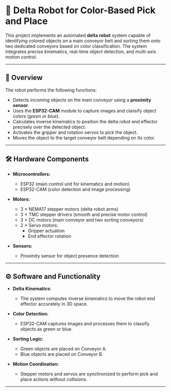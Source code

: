# 🤖 Delta Robot for Color-Based Pick and Place

This project implements an automated **delta robot** system capable of identifying colored objects on a main conveyor belt and sorting them onto two dedicated conveyors based on color classification. The system integrates precise kinematics, real-time object detection, and multi-axis motion control.

---

## 🎯 Overview

The robot performs the following functions:

- Detects incoming objects on the main conveyor using a **proximity sensor**.
- Uses the **ESP32-CAM** module to capture images and classify object colors (*green* or *blue*).
- Calculates inverse kinematics to position the delta robot end effector precisely over the detected object.
- Activates the gripper and rotation servos to pick the object.
- Moves the object to the target conveyor belt depending on its color.

---

## 🛠️ Hardware Components

- **Microcontrollers:**
  - ESP32 (main control unit for kinematics and motion)
  - ESP32-CAM (color detection and image processing)

- **Motors:**
  - 3 × NEMA17 stepper motors (delta robot arms)
  - 3 × TMC stepper drivers (smooth and precise motor control)
  - 3 × DC motors (main conveyor and two sorting conveyors)
  - 2 × Servo motors:
    - Gripper actuation
    - End effector rotation

- **Sensors:**
  - Proximity sensor for object presence detection

---

## ⚙️ Software and Functionality

- **Delta Kinematics:**
  - The system computes inverse kinematics to move the robot end effector accurately in 3D space.

- **Color Detection:**
  - ESP32-CAM captures images and processes them to classify objects as green or blue.

- **Sorting Logic:**
  - Green objects are placed on Conveyor A.
  - Blue objects are placed on Conveyor B.

- **Motion Coordination:**
  - Stepper motors and servos are synchronized to perform pick and place actions without collisions.

---
